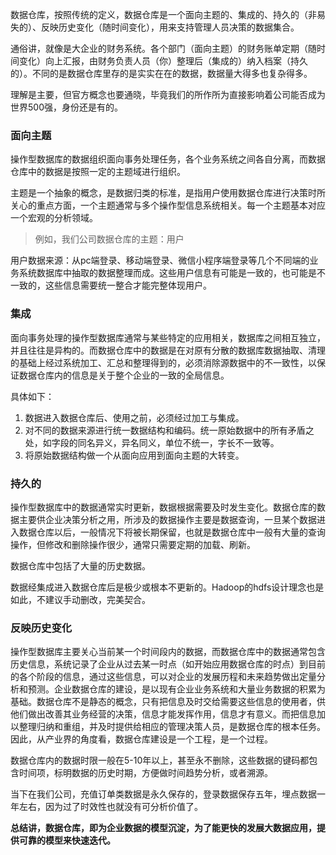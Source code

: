 数据仓库，按照传统的定义，数据仓库是一个面向主题的、集成的、持久的（非易失的）、反映历史变化（随时间变化），用来支持管理人员决策的数据集合。

通俗讲，就像是大企业的财务系统。各个部门（面向主题）的财务账单定期（随时间变化）向上汇报，由财务负责人员（你）整理后（集成的）纳入档案（持久的）。不同的是数据仓库里存的是实实在在的数据，数据量大得多也复杂得多。

理解是主要，但官方概念也要通晓，毕竟我们的所作所为直接影响着公司能否成为世界500强，身份还是有的。

### 面向主题
操作型数据库的数据组织面向事务处理任务，各个业务系统之间各自分离，而数据仓库中的数据是按照一定的主题域进行组织。   

主题是一个抽象的概念，是数据归类的标准，是指用户使用数据仓库进行决策时所关心的重点方面，一个主题通常与多个操作型信息系统相关。每一个主题基本对应一个宏观的分析领域。

> 例如，我们公司数据仓库的主题：用户

用户数据来源：从pc端登录、移动端登录、微信小程序端登录等几个不同端的业务系统数据库中抽取的数据整理而成。这些用户信息有可能是一致的，也可能是不一致的，这些信息需要统一整合才能完整体现用户。

### 集成 
面向事务处理的操作型数据库通常与某些特定的应用相关，数据库之间相互独立，并且往往是异构的。而数据仓库中的数据是在对原有分散的数据库数据抽取、清理的基础上经过系统加工、汇总和整理得到的，必须消除源数据中的不一致性，以保证数据仓库内的信息是关于整个企业的一致的全局信息。

具体如下：
1. 数据进入数据仓库后、使用之前，必须经过加工与集成。
2. 对不同的数据来源进行统一数据结构和编码。统一原始数据中的所有矛盾之处，如字段的同名异义，异名同义，单位不统一，字长不一致等。
3. 将原始数据结构做一个从面向应用到面向主题的大转变。

### 持久的
操作型数据库中的数据通常实时更新，数据根据需要及时发生变化。数据仓库的数据主要供企业决策分析之用，所涉及的数据操作主要是数据查询，一旦某个数据进入数据仓库以后，一般情况下将被长期保留，也就是数据仓库中一般有大量的查询操作，但修改和删除操作很少，通常只需要定期的加载、刷新。

数据仓库中包括了大量的历史数据。

数据经集成进入数据仓库后是极少或根本不更新的。Hadoop的hdfs设计理念也是如此，不建议手动删改，完美契合。

### 反映历史变化
操作型数据库主要关心当前某一个时间段内的数据，而数据仓库中的数据通常包含历史信息，系统记录了企业从过去某一时点（如开始应用数据仓库的时点）到目前的各个阶段的信息，通过这些信息，可以对企业的发展历程和未来趋势做出定量分析和预测。企业数据仓库的建设，是以现有企业业务系统和大量业务数据的积累为基础。数据仓库不是静态的概念，只有把信息及时交给需要这些信息的使用者，供他们做出改善其业务经营的决策，信息才能发挥作用，信息才有意义。而把信息加以整理归纳和重组，并及时提供给相应的管理决策人员，是数据仓库的根本任务。因此，从产业界的角度看，数据仓库建设是一个工程，是一个过程。

数据仓库内的数据时限一般在5-10年以上，甚至永不删除，这些数据的键码都包含时间项，标明数据的历史时期，方便做时间趋势分析，或者溯源。

当下在我们公司，充值订单类数据是永久保存的，登录数据保存五年，埋点数据一年左右，因为过了时效性也就没有可分析价值了。

**总结讲，数据仓库，即为企业数据的模型沉淀，为了能更快的发展大数据应用，提供可靠的模型来快速迭代。**